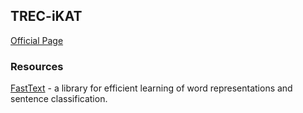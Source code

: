## TREC-iKAT

[Official Page](https://www.trecikat.com/)

### Resources

[FastText](https://github.com/QpxDesign/TREC-iKAT) - a library for efficient learning of word representations and sentence classification.
